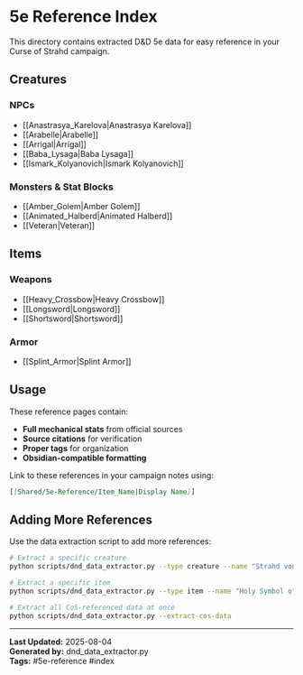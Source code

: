 # 5e Reference Index

This directory contains extracted D&D 5e data for easy reference in your Curse of Strahd campaign.

## Creatures

### NPCs
- [[Anastrasya_Karelova|Anastrasya Karelova]]
- [[Arabelle|Arabelle]]  
- [[Arrigal|Arrigal]]
- [[Baba_Lysaga|Baba Lysaga]]
- [[Ismark_Kolyanovich|Ismark Kolyanovich]]

### Monsters & Stat Blocks
- [[Amber_Golem|Amber Golem]]
- [[Animated_Halberd|Animated Halberd]]
- [[Veteran|Veteran]]

## Items

### Weapons
- [[Heavy_Crossbow|Heavy Crossbow]]
- [[Longsword|Longsword]]
- [[Shortsword|Shortsword]]

### Armor
- [[Splint_Armor|Splint Armor]]

## Usage

These reference pages contain:
- **Full mechanical stats** from official sources
- **Source citations** for verification  
- **Proper tags** for organization
- **Obsidian-compatible formatting**

Link to these references in your campaign notes using:
```markdown
[[Shared/5e-Reference/Item_Name|Display Name]]
```

## Adding More References

Use the data extraction script to add more references:

```bash
# Extract a specific creature
python scripts/dnd_data_extractor.py --type creature --name "Strahd von Zarovich"

# Extract a specific item
python scripts/dnd_data_extractor.py --type item --name "Holy Symbol of Ravenkind"

# Extract all CoS-referenced data at once
python scripts/dnd_data_extractor.py --extract-cos-data
```

---
**Last Updated:** 2025-08-04  
**Generated by:** dnd_data_extractor.py  
**Tags:** #5e-reference #index